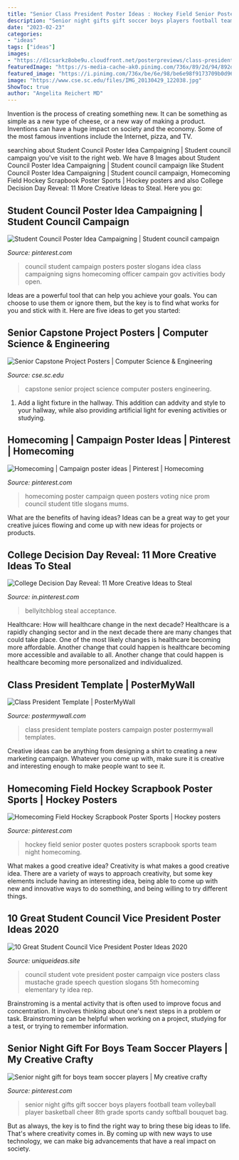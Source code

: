 ```yaml
---
title: "Senior Class President Poster Ideas : Hockey Field Senior Poster Quotes Posters Scrapbook Sports Team Night Homecoming"
description: "Senior night gifts gift soccer boys players football team volleyball player basketball cheer 8th grade sports candy softball bouquet bag"
date: "2023-02-23"
categories:
- "ideas"
tags: ["ideas"]
images:
- "https://d1csarkz8obe9u.cloudfront.net/posterpreviews/class-president-poster-template-94f5528d0fe0bdb4b195f83086bbb140_screen.jpg?ts=1492655869"
featuredImage: "https://s-media-cache-ak0.pinimg.com/736x/89/2d/94/892d94eeffc9b84d512e98f54ce94f8a.jpg"
featured_image: "https://i.pinimg.com/736x/be/6e/98/be6e98f9173709b0d96fdec0f0c22730--hockey-quotes-field-hockey.jpg"
image: "https://www.cse.sc.edu/files/IMG_20130429_122038.jpg"
ShowToc: true
author: "Angelita Reichert MD"
---
```



Invention is the process of creating something new. It can be something as simple as a new type of cheese, or a new way of making a product. Inventions can have a huge impact on society and the economy. Some of the most famous inventions include the Internet, pizza, and TV.

	

		
searching about Student Council Poster Idea Campaigning | Student council campaign you've visit to the right web. We have 8 Images about Student Council Poster Idea Campaigning | Student council campaign like Student Council Poster Idea Campaigning | Student council campaign, Homecoming Field Hockey Scrapbook Poster Sports | Hockey posters and also College Decision Day Reveal: 11 More Creative Ideas to Steal. Here you go:
		
    
## Student Council Poster Idea Campaigning | Student Council Campaign

<img loading=lazy src="https://i.pinimg.com/originals/4e/5f/c4/4e5fc45dc7320e55c41dd7fddbcd293c.jpg" onerror="this.onerror=null;this.src='https://tse4.mm.bing.net/th?id=OIP.jYlh6dj2TKwG7ztY-3nT-AHaJ4&amp;pid=15.1';" alt="Student Council Poster Idea Campaigning | Student council campaign">

_Source: pinterest.com_

>council student campaign posters poster slogans idea class campaigning signs homecoming officer campain gov activities body open. 

	

Ideas are a powerful tool that can help you achieve your goals. You can choose to use them or ignore them, but the key is to find what works for you and stick with it. Here are five ideas to get you started: 

    
## Senior Capstone Project Posters | Computer Science &amp; Engineering

<img loading=lazy src="https://www.cse.sc.edu/files/IMG_20130429_122038.jpg" onerror="this.onerror=null;this.src='https://tse3.mm.bing.net/th?id=OIP.lAPGsM5Tb6s1ssJ3qoGxeQHaFj&amp;pid=15.1';" alt="Senior Capstone Project Posters | Computer Science &amp; Engineering">

_Source: cse.sc.edu_

>capstone senior project science computer posters engineering. 

	

1. Add a light fixture in the hallway. This addition can addvity and style to your hallway, while also providing artificial light for evening activities or studying.

    
## Homecoming | Campaign Poster Ideas | Pinterest | Homecoming

<img loading=lazy src="https://s-media-cache-ak0.pinimg.com/736x/89/2d/94/892d94eeffc9b84d512e98f54ce94f8a.jpg" onerror="this.onerror=null;this.src='https://tse3.mm.bing.net/th?id=OIP.AEjQ2nO_OZXdNYIgXgmYkAHaJ3&amp;pid=15.1';" alt="Homecoming | Campaign poster ideas | Pinterest | Homecoming">

_Source: pinterest.com_

>homecoming poster campaign queen posters voting nice prom council student title slogans mums. 

	

What are the benefits of having ideas?
Ideas can be a great way to get your creative juices flowing and come up with new ideas for projects or products.

    
## College Decision Day Reveal: 11 More Creative Ideas To Steal

<img loading=lazy src="https://i.pinimg.com/originals/28/f3/3f/28f33fc8e8baf28e289150504bb6e8a0.png" onerror="this.onerror=null;this.src='https://tse2.mm.bing.net/th?id=OIP.VD49T7omJhHRsxsl8lv6WgHaLG&amp;pid=15.1';" alt="College Decision Day Reveal: 11 More Creative Ideas to Steal">

_Source: in.pinterest.com_

>bellyitchblog steal acceptance. 

	

Healthcare: How will healthcare change in the next decade?
Healthcare is a rapidly changing sector and in the next decade there are many changes that could take place. One of the most likely changes is healthcare becoming more affordable. Another change that could happen is healthcare becoming more accessible and available to all. Another change that could happen is healthcare becoming more personalized and individualized.

    
## Class President Template | PosterMyWall

<img loading=lazy src="https://d1csarkz8obe9u.cloudfront.net/posterpreviews/class-president-poster-template-94f5528d0fe0bdb4b195f83086bbb140_screen.jpg?ts=1492655869" onerror="this.onerror=null;this.src='https://tse2.mm.bing.net/th?id=OIP.OOp1Fxy3Gs5aIPxo6mg2wwAAAA&amp;pid=15.1';" alt="Class President Template | PosterMyWall">

_Source: postermywall.com_

>class president template posters campaign poster postermywall templates. 

	

Creative ideas can be anything from designing a shirt to creating a new marketing campaign. Whatever you come up with, make sure it is creative and interesting enough to make people want to see it.

    
## Homecoming Field Hockey Scrapbook Poster Sports | Hockey Posters

<img loading=lazy src="https://i.pinimg.com/736x/be/6e/98/be6e98f9173709b0d96fdec0f0c22730--hockey-quotes-field-hockey.jpg" onerror="this.onerror=null;this.src='https://tse4.mm.bing.net/th?id=OIP.Kuxtrs_MxSD9kMXtrY8lowHaJ3&amp;pid=15.1';" alt="Homecoming Field Hockey Scrapbook Poster Sports | Hockey posters">

_Source: pinterest.com_

>hockey field senior poster quotes posters scrapbook sports team night homecoming. 

	

What makes a good creative idea?
Creativity is what makes a good creative idea. There are a variety of ways to approach creativity, but some key elements include having an interesting idea, being able to come up with new and innovative ways to do something, and being willing to try different things.

    
## 10 Great Student Council Vice President Poster Ideas 2020

<img loading=lazy src="https://www.uniqueideas.site/wp-content/uploads/i-mustache-you-a-question-will-you-vote-for-ty-student-council.jpg" onerror="this.onerror=null;this.src='https://tse2.mm.bing.net/th?id=OIP.Pcgy2mVMNGm1_g9lHPmq8wHaLH&amp;pid=15.1';" alt="10 Great Student Council Vice President Poster Ideas 2020">

_Source: uniqueideas.site_

>council student vote president poster campaign vice posters class mustache grade speech question slogans 5th homecoming elementary ty idea rep. 

	

Brainstroming is a mental activity that is often used to improve focus and concentration. It involves thinking about one's next steps in a problem or task. Brainstroming can be helpful when working on a project, studying for a test, or trying to remember information.

    
## Senior Night Gift For Boys Team Soccer Players | My Creative Crafty

<img loading=lazy src="https://s-media-cache-ak0.pinimg.com/736x/10/ee/95/10ee95f7e8204b267d1498acf6e92377--senior-night-gifts-gifts-for-boys.jpg" onerror="this.onerror=null;this.src='https://tse4.mm.bing.net/th?id=OIP.vqQ5ecIvbmuG9lNLmUg6fAHaJ4&amp;pid=15.1';" alt="Senior night gift for boys team soccer players | My creative crafty">

_Source: pinterest.com_

>senior night gifts gift soccer boys players football team volleyball player basketball cheer 8th grade sports candy softball bouquet bag. 

	

But as always, the key is to find the right way to bring these big ideas to life. That's where creativity comes in. By coming up with new ways to use technology, we can make big advancements that have a real impact on society.

